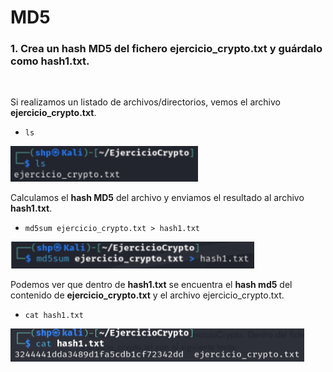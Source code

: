 <h1>MD5</h1>

<h3>1. Crea un hash MD5 del fichero ejercicio_crypto.txt y guárdalo como hash1.txt.</h3>

<br>


Si realizamos un listado de archivos/directorios, vemos el archivo **ejercicio_crypto.txt**. <p>

- `ls`

 <img src="src/ls md5.png" alt="md5" width="300" /> <p>

Calculamos el **hash MD5** del archivo y enviamos el resultado al archivo **hash1.txt**. 

- `md5sum ejercicio_crypto.txt > hash1.txt`

 <img src="src/send md5.png" alt="send" width="390" /> <p>

Podemos ver que dentro de **hash1.txt** se encuentra el **hash md5** del contenido de **ejercicio_crypto.txt** y el archivo ejercicio_crypto.txt.

- `cat hash1.txt`

 <img src="src/hash1.png" alt="hash" width="470" /> <p>
